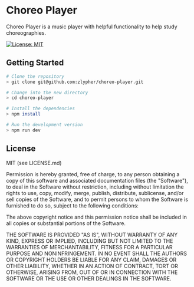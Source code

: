 # Choreo Player

Choreo Player is a music player with helpful functionality to help study choreographies.

[![License: MIT](https://img.shields.io/badge/License-MIT-yellow.svg)](https://opensource.org/licenses/MIT)

## Getting Started

```bash
# Clone the repository
> git clone git@github.com:zlypher/choreo-player.git

# Change into the new directory
> cd choreo-player

# Install the dependencies
> npm install

# Run the development version
> npm run dev
```

## License

MIT (see LICENSE.md)

Permission is hereby granted, free of charge, to any person obtaining a copy of this software and associated documentation files (the "Software"), to deal in the Software without restriction, including without limitation the rights to use, copy, modify, merge, publish, distribute, sublicense, and/or sell copies of the Software, and to permit persons to whom the Software is furnished to do so, subject to the following conditions:

The above copyright notice and this permission notice shall be included in all copies or substantial portions of the Software.

THE SOFTWARE IS PROVIDED "AS IS", WITHOUT WARRANTY OF ANY KIND, EXPRESS OR IMPLIED, INCLUDING BUT NOT LIMITED TO THE WARRANTIES OF MERCHANTABILITY, FITNESS FOR A PARTICULAR PURPOSE AND NONINFRINGEMENT. IN NO EVENT SHALL THE AUTHORS OR COPYRIGHT HOLDERS BE LIABLE FOR ANY CLAIM, DAMAGES OR OTHER LIABILITY, WHETHER IN AN ACTION OF CONTRACT, TORT OR OTHERWISE, ARISING FROM, OUT OF OR IN CONNECTION WITH THE SOFTWARE OR THE USE OR OTHER DEALINGS IN THE SOFTWARE.
